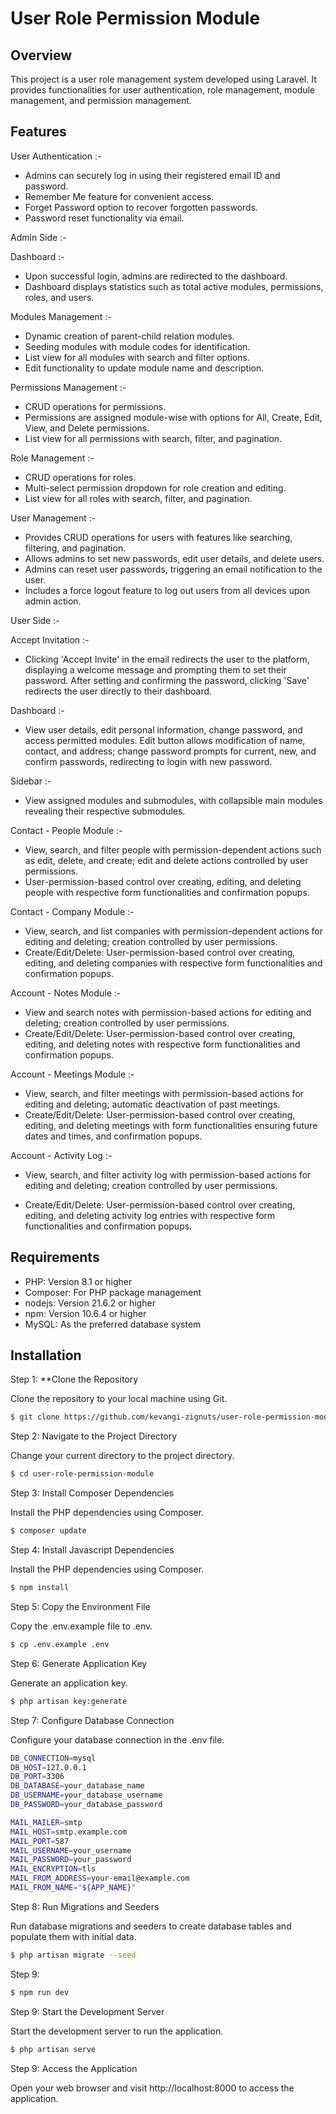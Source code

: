 # **User Role Permission Module**

## Overview

This project is a user role management system developed using Laravel. It provides functionalities for user authentication, role management, module management, and permission management.

## Features

User Authentication :-

- Admins can securely log in using their registered email ID and password.
- Remember Me feature for convenient access.
- Forget Password option to recover forgotten passwords.
- Password reset functionality via email.

Admin Side :-

Dashboard :-

- Upon successful login, admins are redirected to the dashboard.
- Dashboard displays statistics such as total active modules, permissions, roles, and users.

Modules Management :-

- Dynamic creation of parent-child relation modules.
- Seeding modules with module codes for identification.
- List view for all modules with search and filter options.
- Edit functionality to update module name and description.

Permissions Management :-

- CRUD operations for permissions.
- Permissions are assigned module-wise with options for All, Create, Edit, View, and Delete permissions.
- List view for all permissions with search, filter, and pagination.

Role Management :-

- CRUD operations for roles.
- Multi-select permission dropdown for role creation and editing.
- List view for all roles with search, filter, and pagination.

User Management :-

- Provides CRUD operations for users with features like searching, filtering, and pagination.
- Allows admins to set new passwords, edit user details, and delete users.
- Admins can reset user passwords, triggering an email notification to the user.
- Includes a force logout feature to log out users from all devices upon admin action.

User Side :-

Accept Invitation :-

- Clicking 'Accept Invite' in the email redirects the user to the platform, displaying a welcome message and prompting them to set their password. After setting and confirming the password, clicking 'Save' redirects the user directly to their dashboard.

Dashboard :-

- View user details, edit personal information, change password, and access permitted modules. Edit button allows modification of name, contact, and address; change password prompts for current, new, and confirm passwords, redirecting to login with new password.

Sidebar :-

- View assigned modules and submodules, with collapsible main modules revealing their respective submodules.

Contact - People Module :-

- View, search, and filter people with permission-dependent actions such as edit, delete, and create; edit and delete actions controlled by user permissions.
- User-permission-based control over creating, editing, and deleting people with respective form functionalities and confirmation popups.

Contact - Company Module :-

- View, search, and list companies with permission-dependent actions for editing and deleting; creation controlled by user permissions.
- Create/Edit/Delete: User-permission-based control over creating, editing, and deleting companies with respective form functionalities and confirmation popups.

Account - Notes Module :-

- View and search notes with permission-based actions for editing and deleting; creation controlled by user permissions.
- Create/Edit/Delete: User-permission-based control over creating, editing, and deleting notes with respective form functionalities and confirmation popups.

Account - Meetings Module :-

- View, search, and filter meetings with permission-based actions for editing and deleting; automatic deactivation of past meetings.
- Create/Edit/Delete: User-permission-based control over creating, editing, and deleting meetings with form functionalities ensuring future dates and times, and confirmation popups.

Account - Activity Log :-

- View, search, and filter activity log with permission-based actions for editing and deleting; creation controlled by user permissions.

- Create/Edit/Delete: User-permission-based control over creating, editing, and deleting activity log entries with respective form functionalities and confirmation popups.

## Requirements

- PHP: Version 8.1 or higher
- Composer: For PHP package management
- nodejs: Version 21.6.2 or higher
- npm: Version 10.6.4 or higher
- MySQL: As the preferred database system

## Installation

Step 1: \*\*Clone the Repository

Clone the repository to your local machine using Git.

```bash
$ git clone https://github.com/kevangi-zignuts/user-role-permission-module.git
```

Step 2: Navigate to the Project Directory

Change your current directory to the project directory.

```bash
$ cd user-role-permission-module
```

Step 3: Install Composer Dependencies

Install the PHP dependencies using Composer.

```bash
$ composer update
```

Step 4: Install Javascript Dependencies

Install the PHP dependencies using Composer.

```bash
$ npm install
```

Step 5: Copy the Environment File

Copy the .env.example file to .env.

```bash
$ cp .env.example .env
```

Step 6: Generate Application Key

Generate an application key.

```bash
$ php artisan key:generate
```

Step 7: Configure Database Connection

Configure your database connection in the .env file.

```bash
DB_CONNECTION=mysql
DB_HOST=127.0.0.1
DB_PORT=3306
DB_DATABASE=your_database_name
DB_USERNAME=your_database_username
DB_PASSWORD=your_database_password
```

```bash
MAIL_MAILER=smtp
MAIL_HOST=smtp.example.com
MAIL_PORT=587
MAIL_USERNAME=your_username
MAIL_PASSWORD=your_password
MAIL_ENCRYPTION=tls
MAIL_FROM_ADDRESS=your-email@example.com
MAIL_FROM_NAME="${APP_NAME}"
```

Step 8: Run Migrations and Seeders

Run database migrations and seeders to create database tables and populate them with initial data.

```bash
$ php artisan migrate --seed
```

Step 9:

```bash
$ npm run dev
```

Step 9: Start the Development Server

Start the development server to run the application.

```bash
$ php artisan serve
```

Step 9: Access the Application

Open your web browser and visit http://localhost:8000 to access the application.
